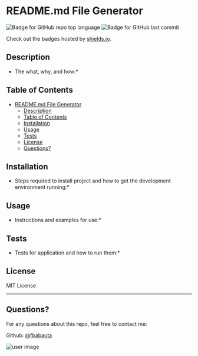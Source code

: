 # README.md File Generator

  ![Badge for GitHub repo top language](https://img.shields.io/github/languages/top/connietran-dev/readme-generator?style=flat&logo=appveyor) ![Badge for GitHub last commit](https://img.shields.io/github/last-commit/connietran-dev/readme-generator?style=flat&logo=appveyor)
  
  Check out the badges hosted by [shields.io](https://shields.io/).
## Description

* The what, why, and how:*

## Table of Contents
- [README.md File Generator](#readmemd-file-generator)
  - [Description](#description)
  - [Table of Contents](#table-of-contents)
  - [Installation](#installation)
  - [Usage](#usage)
  - [Tests](#tests)
  - [License](#license)
  - [Questions?](#questions)

## Installation

* Steps required to install project and how to get the development environment running:*

## Usage

* Instructions and examples for use:*

## Tests

* Tests for application and how to run them:*

## License

MIT License

---

## Questions?

For any questions about this repo, feel free to contact me:

Github: [@fbabauta](https://api.github.com/users/fbabauta)

![user image](https://avatars1.githubusercontent.com/u/70370805?s=460&u=1cd11eb811c3ac3a5d189a21702c464e28dbc8bf&v=4)
